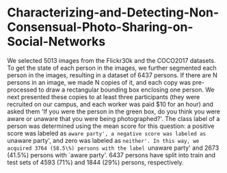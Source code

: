 # Characterizing-and-Detecting-Non-Consensual-Photo-Sharing-on-Social-Networks

We selected 5013 images from the Flickr30k and the COCO2017 datasets. To get the state of each person in the images, we further segmented each person in the images, resulting in a dataset of 6437 persons. If there are N persons in an image, we made N copies of it, and each copy was pre-processed to draw a rectangular bounding box enclosing one person. We next presented these copies to at least three participants (they were recruited on our campus, and each worker was paid \$10 for an hour) and asked them 'If you were the person in the green box, do you think you were aware or unaware that you were being photographed?'. The class label of a person was determined using the mean score for this question: a positive score was labeled as `aware party', a negative score was labeled as `unaware party', and zero was labeled as `neither'. In this way, we acquired 3764 (58.5\%) persons with the label `unaware party' and 2673 (41.5\%) persons with `aware party'. 6437 persons have split into train and test sets of 4593 (71\%) and 1844 (29\%) persons, respectively.
